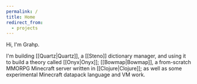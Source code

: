 ```yaml
---
permalink: /
title: Home
redirect_from:
  - projects
---
```

Hi, I'm Grahp.

I'm building [[Quartz|Quartz]], a [[Steno]] dictionary manager, and using it to build a theory called [[Onyx|Onyx]]; [[Bowmap|Bowmap]], a from-scratch MMORPG Minecraft server written in [[Clojure|Clojure]]; as well as some experimental Minecraft datapack language and VM work.